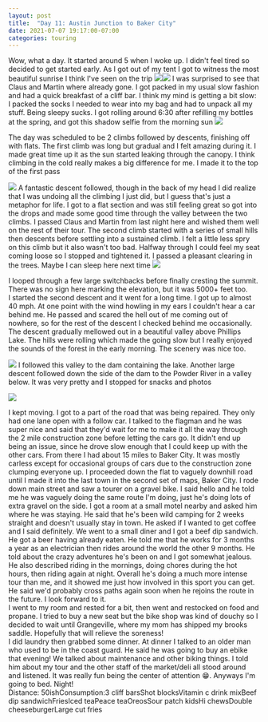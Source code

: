 ```yaml
---
layout: post
title:  "Day 11: Austin Junction to Baker City"
date: 2021-07-07 19:17:00-07:00
categories: touring
---
```

Wow, what a day. It started around 5 when I woke up. I didn't feel tired so decided to get started early. As I got out of my tent I got to witness the most beautiful sunrise I think I've seen on the trip [![](https://lh3.googleusercontent.com/-kTiOUaCD0BQ/YOZgPt2ZIWI/AAAAAAAAUOs/Dof5pGVPJS4-A_A9dhypksWCaCTAuh43gCLcBGAsYHQ/s1600/1625710653682756-0.png)](https://lh3.googleusercontent.com/-kTiOUaCD0BQ/YOZgPt2ZIWI/AAAAAAAAUOs/Dof5pGVPJS4-A_A9dhypksWCaCTAuh43gCLcBGAsYHQ/s1600/1625710653682756-0.png)[![](https://lh3.googleusercontent.com/-GCACBocqzms/YOZgOnPXnUI/AAAAAAAAUOo/jZQSjOCjDk4JrHpDq8hFDcuXiDc-_Sd7wCLcBGAsYHQ/s1600/1625710649792805-1.png)](https://lh3.googleusercontent.com/-GCACBocqzms/YOZgOnPXnUI/AAAAAAAAUOo/jZQSjOCjDk4JrHpDq8hFDcuXiDc-_Sd7wCLcBGAsYHQ/s1600/1625710649792805-1.png)
I was surprised to see that Claus and Martin where already gone. I got packed in my usual slow fashion and had a quick breakfast of a cliff bar. I think my mind is getting a bit slow: I packed the socks I needed to wear into my bag and had to unpack all my stuff. Being sleepy sucks. I got rolling around 6:30 after refilling my bottles at the spring, and got this shadow selfie from the morning sun
[![](https://lh3.googleusercontent.com/-vpJIZul709U/YOZgN-ikktI/AAAAAAAAUOk/WrAtcwn-TnczZPjILH4RmyaPyyB6sPKyQCLcBGAsYHQ/s1600/1625710623428708-2.png)](https://lh3.googleusercontent.com/-vpJIZul709U/YOZgN-ikktI/AAAAAAAAUOk/WrAtcwn-TnczZPjILH4RmyaPyyB6sPKyQCLcBGAsYHQ/s1600/1625710623428708-2.png)
  
The day was scheduled to be 2 climbs followed by descents, finishing off with flats. The first climb was long but gradual and I felt amazing during it. I made great time up it as the sun started leaking through the canopy. I think climbing in the cold really makes a big difference for me. I made it to the top of the first pass  

[![](https://lh3.googleusercontent.com/-CzxuUQqJd5w/YOZgHBMDniI/AAAAAAAAUOg/beI2IiuVvesMBuxAO9HirKRLP8PDIhGewCLcBGAsYHQ/s1600/1625710619984768-3.png)](https://lh3.googleusercontent.com/-CzxuUQqJd5w/YOZgHBMDniI/AAAAAAAAUOg/beI2IiuVvesMBuxAO9HirKRLP8PDIhGewCLcBGAsYHQ/s1600/1625710619984768-3.png)
A fantastic descent followed, though in the back of my head I did realize that I was undoing all the climbing I just did, but I guess that's just a metaphor for life. I got to a flat section and was still feeling great so got into the drops and made some good time through the valley between the two climbs. I passed Claus and Martin from last night here and wished them well on the rest of their tour. The second climb started with a series of small hills then descents before settling into a sustained climb. I felt a little less spry on this climb but it also wasn't too bad. Halfway through I could feel my seat coming loose so I stopped and tightened it. I passed a pleasant clearing in the trees. Maybe I can sleep here next time
[![](https://lh3.googleusercontent.com/-QHioSLP18mY/YOZgGbRbyyI/AAAAAAAAUOc/eqFFeUxRr5IIawpWAKeHO89hvPN57RJpwCLcBGAsYHQ/s1600/1625710611845939-4.png)](https://lh3.googleusercontent.com/-QHioSLP18mY/YOZgGbRbyyI/AAAAAAAAUOc/eqFFeUxRr5IIawpWAKeHO89hvPN57RJpwCLcBGAsYHQ/s1600/1625710611845939-4.png)
  
I looped through a few large switchbacks before finally cresting the summit. There was no sign here marking the elevation, but it was 5000+ feet too.  
I started the second descent and it went for a long time. I got up to almost 40 mph. At one point with the wind howling in my ears I couldn't hear a car behind me. He passed and scared the hell out of me coming out of nowhere, so for the rest of the descent I checked behind me occasionally. The descent gradually mellowed out in a beautiful valley above Phillips Lake. The hills were rolling which made the going slow but I really enjoyed the sounds of the forest in the early morning. The scenery was nice too.   

[![](https://lh3.googleusercontent.com/-QmpJ2Z9LR5U/YOZgEOzBb6I/AAAAAAAAUOY/BDb-0FpY5HUdWpV8msnY2Qh3fcdjB0bWwCLcBGAsYHQ/s1600/1625710603546650-5.png)](https://lh3.googleusercontent.com/-QmpJ2Z9LR5U/YOZgEOzBb6I/AAAAAAAAUOY/BDb-0FpY5HUdWpV8msnY2Qh3fcdjB0bWwCLcBGAsYHQ/s1600/1625710603546650-5.png)
I followed this valley to the dam containing the lake. Another large descent followed down the side of the dam to the Powder River in a valley below. It was very pretty and I stopped for snacks and photos  

[![](https://lh3.googleusercontent.com/-KZA2K7-T_as/YOZgCG_6znI/AAAAAAAAUOU/taHz-ljfJfkPOsa_iqXaLo-C0fiYXl99ACLcBGAsYHQ/s1600/1625710594476626-6.png)](https://lh3.googleusercontent.com/-KZA2K7-T_as/YOZgCG_6znI/AAAAAAAAUOU/taHz-ljfJfkPOsa_iqXaLo-C0fiYXl99ACLcBGAsYHQ/s1600/1625710594476626-6.png)
  
I kept moving. I got to a part of the road that was being repaired. They only had one lane open with a follow car. I talked to the flagman and he was super nice and said that they'd wait for me to make it all the way through the 2 mile construction zone before letting the cars go. It didn't end up being an issue, since he drove slow enough that I could keep up with the other cars. From there I had about 15 miles to Baker City. It was mostly carless except for occasional groups of cars due to the construction zone clumping everyone up. I proceeded down the flat to vaguely downhill road until I made it into the last town in the second set of maps, Baker City. I rode down main street and saw a tourer on a gravel bike. I said hello and he told me he was vaguely doing the same route I'm doing, just he's doing lots of extra gravel on the side. I got a room at a small motel nearby and asked him where he was staying. He said that he's been wild camping for 2 weeks straight and doesn't usually stay in town. He asked if I wanted to get coffee and I said definitely. We went to a small diner and I got a beef dip sandwich. He got a beer having already eaten. He told me that he works for 3 months a year as an electrician then rides around the world the other 9 months. He told about the crazy adventures he's been on and I got somewhat jealous. He also described riding in the mornings, doing chores during the hot hours, then riding again at night. Overall he's doing a much more intense tour than me, and it showed me just how involved in this sport you can get. He said we'd probably cross paths again soon when he rejoins the route in the future. I look forward to it.   
I went to my room and rested for a bit, then went and restocked on food and propane. I tried to buy a new seat but the bike shop was kind of douchy so I decided to wait until Grangeville, where my mom has shipped my brooks saddle. Hopefully that will relieve the soreness!  
I did laundry then grabbed some dinner. At dinner I talked to an older man who used to be in the coast guard. He said he was going to buy an ebike that evening! We talked about maintenance and other biking things. I told him about my tour and the other staff of the market/deli all stood around and listened. It was really fun being the center of attention 😁. Anyways I'm going to bed. Night!  
Distance: 50ishConsumption:3 cliff barsShot blocksVitamin c drink mixBeef dip sandwichFriesIced teaPeace teaOreosSour patch kidsHi chewsDouble cheeseburgerLarge cut fries  

